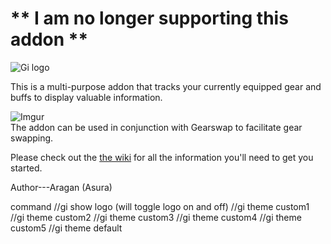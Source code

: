 # ** I am no longer supporting this addon **



![Gi logo](https://i.imgur.com/g0iJMJk.jpg# )

This is a multi-purpose addon that tracks your currently equipped gear and buffs to display valuable information.

![Imgur](https://i.imgur.com/L27g5JD.png)  
The addon can be used in conjunction with Gearswap to facilitate gear swapping.

Please check out the [the wiki](https://github.com/sebyg666/GearInfo/wiki) for all the information you'll need to get you started.


Author---Aragan (Asura)

command 
//gi show logo (will toggle logo on and off)
//gi theme custom1
//gi theme custom2
//gi theme custom3
//gi theme custom4
//gi theme custom5
//gi theme default



